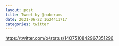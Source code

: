 ```yaml
--- 
layout: post 
title: Tweet by @roberams 
date: 2021-06-22 1624411717 
categories: twitter 
--- 
```

https://twitter.com/o/status/1407510842967351296